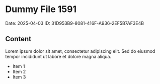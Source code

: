 # Dummy File 1591

Date: 2025-04-03
ID: 31D953B9-8081-416F-A936-2EF5B7AF3E4B

## Content

Lorem ipsum dolor sit amet, consectetur adipiscing elit.
Sed do eiusmod tempor incididunt ut labore et dolore magna aliqua.

* Item 1
* Item 2
* Item 3
